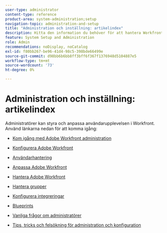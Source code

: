 ```yaml
---
user-type: administrator
content-type: reference
product-area: system-administration;setup
navigation-topic: administration-and-setup
title: "Administration och inställning: artikelindex"
description: Hitta den information du behöver för att hantera Workfront-systemet.
feature: System Setup and Administration
role: Admin
recommendations: noDisplay, noCatalog
exl-id: f80bb267-be96-41d4-98c5-398bde66499e
source-git-commit: d98bb6b6bb8ff3bff6f367f1376948d5104887e5
workflow-type: tm+mt
source-wordcount: '73'
ht-degree: 0%

---
```


# Administration och inställning: artikelindex

<!-- Audited: 12/2023 -->

Administratörer kan styra och anpassa användarupplevelsen i Workfront. Använd länkarna nedan för att komma igång:

* [Kom igång med Adobe Workfront administration](../administration-and-setup/get-started-wf-administration/get-started-with-wf-administration.md)
  <!--
  <li data-mc-conditions="QuicksilverOrClassic.Draft mode"><a href="../administration-and-setup/adobe-admin-console/wf-admin-in-admin-console.md" class="MCXref xref" xrefformat="{para}">Workfront administration in the Adobe Admin Console</a> </li>
  -->

* [Konfigurera Adobe Workfront](../administration-and-setup/set-up-workfront/set-up-workfront.md)
* [Användarhantering](../administration-and-setup/add-users/add-users.md)
* [Anpassa Adobe Workfront](../administration-and-setup/customize-workfront/customize-workfront.md)
* [Hantera Adobe Workfront](../administration-and-setup/manage-workfront/manage-workfront.md)
* [Hantera grupper](../administration-and-setup/manage-groups/manage-groups.md)
* [Konfigurera integreringar](../administration-and-setup/configure-integrations/workfront-integrations.md)
* [Blueprints](../administration-and-setup/blueprints/blueprints.md)
* [Vanliga frågor om administratörer](../administration-and-setup/administrator-faqs/adminstrator-faqs.md)
* [Tips, tricks och felsökning för administration och konfiguration](../administration-and-setup/tips-tricks-and-troubleshooting/ttt-admin-setup.md)
